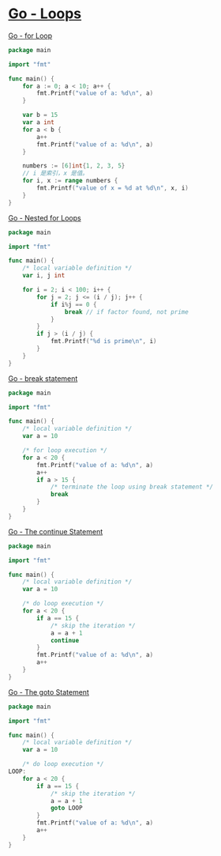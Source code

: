 # [Go - Loops](https://www.tutorialspoint.com/go/go_loops.htm)

[Go - for Loop](https://www.tutorialspoint.com/go/go_for_loop.htm)

```go
package main

import "fmt"

func main() {
    for a := 0; a < 10; a++ {
        fmt.Printf("value of a: %d\n", a)
    }

    var b = 15
    var a int
    for a < b {
        a++
        fmt.Printf("value of a: %d\n", a)
    }

    numbers := [6]int{1, 2, 3, 5}
    // i 是索引，x 是值。
    for i, x := range numbers {
        fmt.Printf("value of x = %d at %d\n", x, i)
    }
}
```

[Go - Nested for Loops](https://www.tutorialspoint.com/go/go_nested_loops.htm)

```go
package main

import "fmt"

func main() {
    /* local variable definition */
    var i, j int

    for i = 2; i < 100; i++ {
        for j = 2; j <= (i / j); j++ {
            if i%j == 0 {
                break // if factor found, not prime
            }
        }
        if j > (i / j) {
            fmt.Printf("%d is prime\n", i)
        }
    }
}
```

[Go - break statement](https://www.tutorialspoint.com/go/go_break_statement.htm)

```go
package main

import "fmt"

func main() {
    /* local variable definition */
    var a = 10

    /* for loop execution */
    for a < 20 {
        fmt.Printf("value of a: %d\n", a)
        a++
        if a > 15 {
            /* terminate the loop using break statement */
            break
        }
    }
}
```

[Go - The continue Statement](https://www.tutorialspoint.com/go/go_continue_statement.htm)

```go
package main

import "fmt"

func main() {
    /* local variable definition */
    var a = 10

    /* do loop execution */
    for a < 20 {
        if a == 15 {
            /* skip the iteration */
            a = a + 1
            continue
        }
        fmt.Printf("value of a: %d\n", a)
        a++
    }
}
```

[Go - The goto Statement](https://www.tutorialspoint.com/go/go_goto_statement.htm)

```go
package main

import "fmt"

func main() {
    /* local variable definition */
    var a = 10

    /* do loop execution */
LOOP:
    for a < 20 {
        if a == 15 {
            /* skip the iteration */
            a = a + 1
            goto LOOP
        }
        fmt.Printf("value of a: %d\n", a)
        a++
    }
}
```